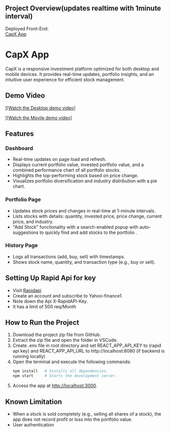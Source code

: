 
## Project Overview(updates realtime with 1minute interval)

Deployed Front-End:  
[CapX App](https://capx--ashen.vercel.app/)

# CapX App

CapX is a responsive investment platform optimized for both desktop and mobile devices. It provides real-time updates, portfolio insights, and an intuitive user experience for efficient stock management.

## Demo Video

[![Watch the Desktop demo video]](https://www.youtube.com/watch?v=kPFLAaVYi8o)

[![Watch the Movile demo video]](https://www.youtube.com/shorts/4XWlNmSK6rI?si=lO6c8thznbsJUfVU)


## Features

### Dashboard
- Real-time updates on page load and refresh.  
- Displays current portfolio value, invested portfolio value, and a combined performance chart of all portfolio stocks.  
- Highlights the top-performing stock based on price change.  
- Visualizes portfolio diversification and industry distribution with a pie chart.

### Portfolio Page
- Updates stock prices and changes in real-time at 1-minute intervals.  
- Lists stocks with details: quantity, invested price, price change, current price, and industry.  
- "Add Stock" functionality with a search-enabled popup with auto-suggestions to quickly find and add stocks to the portfolio .

### History Page
- Logs all transactions (add, buy, sell) with timestamps.  
- Shows stock name, quantity, and transaction type (e.g., buy or sell).

## Setting Up Rapid Api for key
- Visit [Rapidapi](https://rapidapi.com/apidojo/api/yahoo-finance1)
- Create an account and subscribe to Yahoo-finance1.
- Note down the Api X-RapidAPI-Key.
- It has a limit of 500 req/Month

## How to Run the Project

1. Download the project zip file from GitHub.  
2. Extract the zip file and open the folder in VSCode.
3. Create .env file in root directory and set REACT_APP_API_KEY to (rapid api key) and REACT_APP_API_URL to http://localhost:8080 (if backend is running locally)
4. Open the terminal and execute the following commands:  
   ```bash
   npm install   # Installs all dependencies.
   npm start     # Starts the development server.
   ```
5. Access the app at [http://localhost:3000](http://localhost:3000).

## Known Limitation

- When a stock is sold completely (e.g., selling all shares of a stock), the app does not record profit or loss into the portfolio value.
- User authentication

